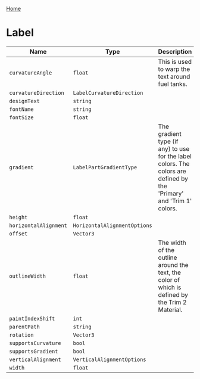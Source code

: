 [Home](https://wnp78.github.io/JunoXml/)

# Label


|Name|Type|Description|
|--|--|--|
|`curvatureAngle`|`float`|This is used to warp the text around fuel tanks.|
|`curvatureDirection`|`LabelCurvatureDirection`||
|`designText`|`string`||
|`fontName`|`string`||
|`fontSize`|`float`||
|`gradient`|`LabelPartGradientType`|The gradient type (if any) to use for the label colors. The colors are defined by the 'Primary' and 'Trim 1' colors.|
|`height`|`float`||
|`horizontalAlignment`|`HorizontalAlignmentOptions`||
|`offset`|`Vector3`||
|`outlineWidth`|`float`|The width of the outline around the text, the color of which is defined by the Trim 2 Material.|
|`paintIndexShift`|`int`||
|`parentPath`|`string`||
|`rotation`|`Vector3`||
|`supportsCurvature`|`bool`||
|`supportsGradient`|`bool`||
|`verticalAlignment`|`VerticalAlignmentOptions`||
|`width`|`float`||


